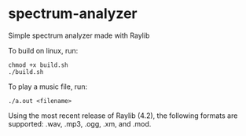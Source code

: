 # spectrum-analyzer
Simple spectrum analyzer made with Raylib

To build on linux, run:

	chmod +x build.sh
	./build.sh

To play a music file, run:

	./a.out <filename>
  
Using the most recent release of Raylib (4.2), the following formats are supported: .wav, .mp3, .ogg, .xm, and .mod.
